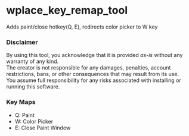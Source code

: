 # wplace_key_remap_tool
Adds paint/close hotkey(Q, E), redirects color picker to W key

### Disclaimer
By using this tool, you acknowledge that it is provided *as-is* without any warranty of any kind.  
The creator is not responsible for any damages, penalties, account restrictions, bans, or other consequences that may result from its use.  
You assume full responsibility for any risks associated with installing or running this software.

### Key Maps
- Q: Paint
- W: Color Picker
- E: Close Paint Window
